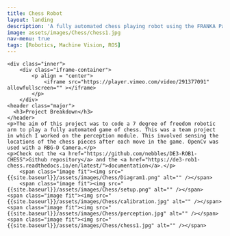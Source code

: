 ```yaml
---
title: Chess Robot
layout: landing
description: 'A fully automated chess playing robot using the FRANKA Panda arm.'
image: assets/images/Chess/chess1.jpg
nav-menu: true
tags: [Robotics, Machine Vision, ROS]
---
```



<!-- One -->
<section id="one">

	<div class="inner">
		<div class="iframe-container">
			<p align = "center">
				<iframe src="https://player.vimeo.com/video/291377091" allowfullscreen="" ></iframe>
			</p>
		</div>
    <header class="major">
      <h3>Project Breakdown</h3>
    </header>
    <p>The aim of this project was to code a 7 degree of freedom robotic arm to play a fully automated game of chess. This was a team project in which I worked on the perception module. This involved sensing the locations of the chess pieces after each move in the game. OpenCv was used with a RBG-D Camera.</p>
    <p>Check out the <a href="https://github.com/nebbles/DE3-ROB1-CHESS">Github repository</a> and the <a href="https://de3-rob1-chess.readthedocs.io/en/latest/">documentation</a>.</p>
		<span class="image fit"><img src="{{site.baseurl}}/assets/images/Chess/Diagram1.png" alt="" /></span>
		<span class="image fit"><img src="{{site.baseurl}}/assets/images/Chess/setup.png" alt="" /></span>
    <span class="image fit"><img src="{{site.baseurl}}/assets/images/Chess/calibration.jpg" alt="" /></span>
    <span class="image fit"><img src="{{site.baseurl}}/assets/images/Chess/perception.jpg" alt="" /></span>
    <span class="image fit"><img src="{{site.baseurl}}/assets/images/Chess/chess1.jpg" alt="" /></span>
  </div>
</section>
